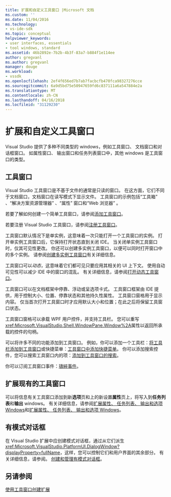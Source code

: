 ```yaml
---
title: 扩展和自定义工具窗口 |Microsoft 文档
ms.custom: ''
ms.date: 11/04/2016
ms.technology:
- vs-ide-sdk
ms.topic: conceptual
helpviewer_keywords:
- user interfaces, essentials
- tool windows, standard
ms.assetid: 46b2892e-7b2b-4b3f-83a7-b884f1e114ee
author: gregvanl
ms.author: gregvanl
manager: douge
ms.workload:
- vssdk
ms.openlocfilehash: 2ef4f656ed7b7ab7facbcfb470fca98327276cce
ms.sourcegitcommit: 6a9d5bd75e50947659fd6c837111a6a547884e2a
ms.translationtype: MT
ms.contentlocale: zh-CN
ms.lasthandoff: 04/16/2018
ms.locfileid: "31129230"
---
```

# <a name="extending-and-customizing-tool-windows"></a>扩展和自定义工具窗口
Visual Studio 提供了多种不同类型的 windows，例如工具窗口、 文档窗口和对话框窗口。 如属性窗口、 输出窗口和任务列表窗口中，其他 windows 是工具窗口的类型。  
  
## <a name="tool-windows"></a>工具窗口  
 Visual Studio 工具窗口是不基于文件的通常是只读的窗口。 在这方面，它们不同于文档窗口，文档窗口在读写模式下显示文件。 工具窗口的示例包括“工具箱” 、“解决方案资源管理器” 、“属性”  窗口和“Web 浏览器”  。  
  
 若要了解如何创建一个简单工具窗口，请参阅[添加工具窗口](../extensibility/adding-a-tool-window.md)。  
  
 若要注册 Visual Studio 工具窗口，请参阅[注册工具窗口](../extensibility/registering-a-tool-window.md)。  
  
 工具窗口默认情况下是单实例，这意味着一次只能打开一个工具窗口的实例。 打开单实例工具窗口后，它保持打开状态直到关闭 IDE。 当关闭单实例工具窗口时，仅其可见性更改。 你还可以创建多实例工具窗口，以便可以同时打开窗口中的多个实例。 请参阅[创建多实例工具窗口](../extensibility/creating-a-multi-instance-tool-window.md)有关详细信息。  
  
 工具窗口可以*动态*，这意味着它们都可见只要应用其相关的 UI 上下文。 使用自动可见性可以减少 IDE 中的窗口的混乱。 有关详细信息，请参阅[打开动态工具窗口](../extensibility/opening-a-dynamic-tool-window.md)。  
  
 工具窗口可以在文档框架中停靠、浮动或呈选项卡式。 工具窗口框架由 IDE 提供，用于控制大小、位置、停靠状态和其他持久性属性。 工具窗口窗格用于显示内容。 仅当首次打开工具窗口时才应用默认大小和位置；在此之后将保留工具窗口状态。  
  
 工具窗口窗格可以承载 WPF 用户控件，并支持工具栏。 您可以重写<xref:Microsoft.VisualStudio.Shell.WindowPane.Window%2A>属性以返回所承载的控件的句柄。  
  
 可以将许多不同的功能添加到工具窗口。 例如，你可以添加一个工具栏：[将工具栏添加到工具窗口](../extensibility/adding-a-toolbar-to-a-tool-window.md)或快捷菜单：[工具窗口中添加快捷菜单](../extensibility/adding-a-shortcut-menu-in-a-tool-window.md)。 你可以添加搜索控件，您可以搜索工具窗口内的项：[添加到工具窗口的搜索](../extensibility/adding-search-to-a-tool-window.md)。  
  
 你可以订阅工具窗口事件：[璹綷事件](../extensibility/subscribing-to-an-event.md)。  
  
## <a name="extending-existing-tool-windows"></a>扩展现有的工具窗口  
 可以将信息有关工具窗口添加到新**选项**页和上的新设置**属性**页上，将写入到**任务列表**和**输出** windows。 有关详细信息，请参阅[扩展属性、 任务列表、 输出和选项 Windows](../extensibility/extending-the-properties-task-list-output-and-options-windows.md)和[扩展属性、 任务列表、 输出和选项 Windows](../extensibility/extending-the-properties-task-list-output-and-options-windows.md)。  
  
## <a name="modal-dialog-boxes"></a>有模式对话框  
 在 Visual Studio 扩展中应创建模式对话框，通过从它们派生<xref:Microsoft.VisualStudio.PlatformUI.DialogWindow?displayProperty=fullName>，这样，您可以控制它们和用户界面的其余部分。 有关详细信息，请参阅。 [创建和管理有模式对话框](../extensibility/creating-and-managing-modal-dialog-boxes.md)。  
  
## <a name="see-also"></a>另请参阅  
 [使用工具窗口创建扩展](../extensibility/creating-an-extension-with-a-tool-window.md)